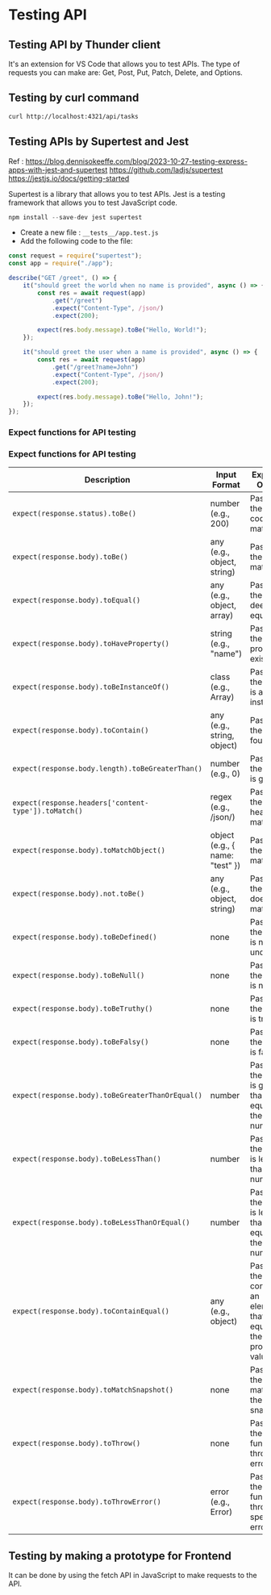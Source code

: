 # Testing API

## Testing API by Thunder client
It's an extension for VS Code that allows you to test APIs. 
The type of requests you can make are: Get, Post, Put, Patch, Delete, and Options.

## Testing by curl command

```bash
curl http://localhost:4321/api/tasks
```

## Testing APIs by Supertest and Jest

Ref : https://blog.dennisokeeffe.com/blog/2023-10-27-testing-express-apps-with-jest-and-supertest
https://github.com/ladjs/supertest
https://jestjs.io/docs/getting-started

Supertest is a library that allows you to test APIs. Jest is a testing framework that allows you to test JavaScript code.

```js
npm install --save-dev jest supertest
```
- Create a new file : `__tests__/app.test.js`
- Add the following code to the file:

```js
const request = require("supertest");
const app = require("./app");

describe("GET /greet", () => {
    it("should greet the world when no name is provided", async () => {
        const res = await request(app)
            .get("/greet")
            .expect("Content-Type", /json/)
            .expect(200);

        expect(res.body.message).toBe("Hello, World!");
    });

    it("should greet the user when a name is provided", async () => {
        const res = await request(app)
            .get("/greet?name=John")
            .expect("Content-Type", /json/)
            .expect(200);

        expect(res.body.message).toBe("Hello, John!");
    });
});
```

### Expect functions for API testing

### Expect functions for API testing

| Description | Input Format | Expected Output |
|-------------|--------------|-----------------|
| `expect(response.status).toBe()` | number (e.g., 200) | Passes if the status code matches. |
| `expect(response.body).toBe()` | any (e.g., object, string) | Passes if the body matches. |
| `expect(response.body).toEqual()` | any (e.g., object, array) | Passes if the body deeply equals. |
| `expect(response.body).toHaveProperty()` | string (e.g., "name") | Passes if the property exists. |
| `expect(response.body).toBeInstanceOf()` | class (e.g., Array) | Passes if the body is an instance. |
| `expect(response.body).toContain()` | any (e.g., string, object) | Passes if the item is found. |
| `expect(response.body.length).toBeGreaterThan()` | number (e.g., 0) | Passes if the length is greater. |
| `expect(response.headers['content-type']).toMatch()` | regex (e.g., /json/) | Passes if the header matches. |
| `expect(response.body).toMatchObject()` | object (e.g., { name: "test" }) | Passes if the subset matches. |
| `expect(response.body).not.toBe()` | any (e.g., object, string) | Passes if the body does not match. |
| `expect(response.body).toBeDefined()` | none | Passes if the body is not undefined. |
| `expect(response.body).toBeNull()` | none | Passes if the body is null. |
| `expect(response.body).toBeTruthy()` | none | Passes if the body is truthy. |
| `expect(response.body).toBeFalsy()` | none | Passes if the body is falsy. |
| `expect(response.body).toBeGreaterThanOrEqual()` | number | Passes if the body is greater than or equal to the number. |
| `expect(response.body).toBeLessThan()` | number | Passes if the body is less than the number. |
| `expect(response.body).toBeLessThanOrEqual()` | number | Passes if the body is less than or equal to the number. |
| `expect(response.body).toContainEqual()` | any (e.g., object) | Passes if the array contains an element that is equal to the provided value. |
| `expect(response.body).toMatchSnapshot()` | none | Passes if the body matches the snapshot. |
| `expect(response.body).toThrow()` | none | Passes if the function throws an error. |
| `expect(response.body).toThrowError()` | error (e.g., Error) | Passes if the function throws the specified error. |

## Testing by making a prototype for Frontend
It can be done by using the fetch API in JavaScript to make requests to the API.

 